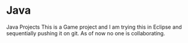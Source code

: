 # Java
Java Projects
This is a Game project and I am trying this in Eclipse and sequentially pushing it on git. As of now no one is collaborating.

